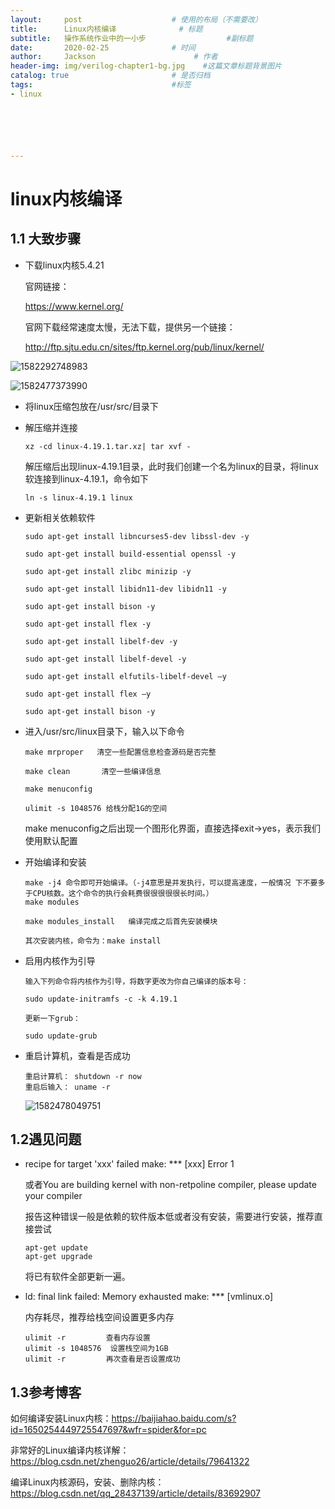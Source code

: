 ```yaml
---
layout:     post                    # 使用的布局（不需要改）
title:      Linux内核编译              # 标题 
subtitle:   操作系统作业中的一小步					 #副标题
date:       2020-02-25              # 时间
author:     Jackson                      # 作者
header-img: img/verilog-chapter1-bg.jpg    #这篇文章标题背景图片
catalog: true                       # 是否归档
tags:                               #标签
- linux






---
```


# linux内核编译

## 1.1 大致步骤

* 下载linux内核5.4.21

  官网链接：

  https://www.kernel.org/

  官网下载经常速度太慢，无法下载，提供另一个链接：

  http://ftp.sjtu.edu.cn/sites/ftp.kernel.org/pub/linux/kernel/

![1582292748983](C:\Users\qlsan\AppData\Roaming\Typora\typora-user-images\1582292748983.png)

![1582477373990](C:\Users\qlsan\AppData\Roaming\Typora\typora-user-images\1582477373990.png)

* 将linux压缩包放在/usr/src/目录下

* 解压缩并连接

  ```
  xz -cd linux-4.19.1.tar.xz| tar xvf -
  ```

  解压缩后出现linux-4.19.1目录，此时我们创建一个名为linux的目录，将linux软连接到linux-4.19.1，命令如下

  ```
  ln -s linux-4.19.1 linux
  ```

* 更新相关依赖软件

  ```
  sudo apt-get install libncurses5-dev libssl-dev -y
  
  sudo apt-get install build-essential openssl -y
  
  sudo apt-get install zlibc minizip -y
  
  sudo apt-get install libidn11-dev libidn11 -y
  
  sudo apt-get install bison -y
  
  sudo apt-get install flex -y
  
  sudo apt-get install libelf-dev -y
  
  sudo apt-get install libelf-devel -y
  
  sudo apt-get install elfutils-libelf-devel –y
  
  sudo apt-get install flex –y
  
  sudo apt-get install bison -y
  
  ```

  

* 进入/usr/src/linux目录下，输入以下命令

  ```
  make mrproper   清空一些配置信息检查源码是否完整
  
  make clean       清空一些编译信息
  
  make menuconfig
  
  ulimit -s 1048576	给栈分配1G的空间
  ```

  make menuconfig之后出现一个图形化界面，直接选择exit->yes，表示我们使用默认配置

* 开始编译和安装

  ```
  make -j4 命令即可开始编译。（-j4意思是并发执行，可以提高速度，一般情况 下不要多于CPU核数。这个命令的执行会耗费很很很很很长时间。）
  make modules
  
  make modules_install   编译完成之后首先安装模块
  
  其次安装内核，命令为：make install
  ```

  

* 启用内核作为引导

  ```
  输入下列命令将内核作为引导，将数字更改为你自己编译的版本号：
  
  sudo update-initramfs -c -k 4.19.1
  
  更新一下grub：
  
  sudo update-grub
  ```

* 重启计算机，查看是否成功

  ```
  重启计算机： shutdown -r now
  重启后输入： uname -r
  ```

  ![1582478049751](F:\Document\study\网络安全\大二下\操作系统原理\assets\linux内核编译\1582478049751.png)

## 1.2遇见问题

* recipe for target 'xxx' failed make: *** [xxx] Error 1

  或者You are building kernel with non-retpoline compiler, please update your compiler

  

  报告这种错误一般是依赖的软件版本低或者没有安装，需要进行安装，推荐直接尝试

  ```
  apt-get update
  apt-get upgrade
  ```

  将已有软件全部更新一遍。

* ld: final link failed: Memory exhausted make: *** [vmlinux.o] 

  内存耗尽，推荐给栈空间设置更多内存

  ```
  ulimit -r			查看内存设置
  ulimit -s 1048576	 设置栈空间为1GB
  ulimit -r			再次查看是否设置成功
  ```

  

## 1.3参考博客

如何编译安装Linux内核：https://baijiahao.baidu.com/s?id=1650254449725547697&wfr=spider&for=pc

非常好的Linux编译内核详解：https://blog.csdn.net/zhenguo26/article/details/79641322

编译Linux内核源码，安装、删除内核：https://blog.csdn.net/qq_28437139/article/details/83692907

